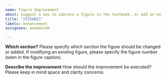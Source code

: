 ```yaml
---
name: Figure Improvement
about: Suggest a way to improve a figure in the textbook, or add an entirely new figure.
title: "[FIGURE]"
labels: enhancement
assignees: anematode

---
```


**Which section?**
Please specify which section the figure should be changed or added. If modifying an existing figure, please specify the figure number (seen in the figure caption).

**Describe the improvement**
How should the improvement be executed? Please keep in mind space and clarity concerns.
